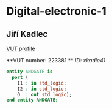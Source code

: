 # Digital-electronic-1

## Jiří Kadlec

[VUT profile](https://www.vutbr.cz/lide/jiri-kadlec-223381)

**VUT number: 223381   **
*ID: xkadle41*

```vhdl
entity ANDGATE is
  port ( 
    I1 : in std_logic;
    I2 : in std_logic;
    O  : out std_logic);
end entity ANDGATE;
```
